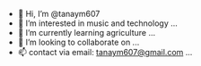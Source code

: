 - 👋 Hi, I’m @tanaym607
- 👀 I’m interested in music and technology ...
- 🌱 I’m currently learning agriculture ...
- 💞️ I’m looking to collaborate on ...
- 📫 contact via email: tanaym607@gmail.com ...

<!---
tanaym607/tanaym607 is a ✨ special ✨ repository because its `README.md` (this file) appears on your GitHub profile.
You can click the Preview link to take a look at your changes.
--->
